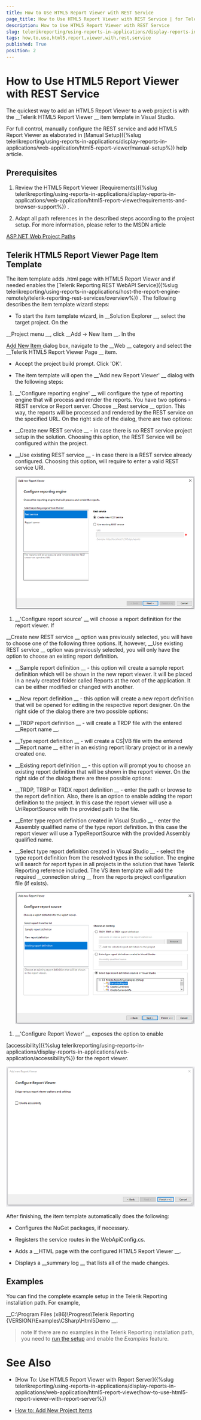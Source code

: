 ```yaml
---
title: How to Use HTML5 Report Viewer with REST Service
page_title: How to Use HTML5 Report Viewer with REST Service | for Telerik Reporting Documentation
description: How to Use HTML5 Report Viewer with REST Service
slug: telerikreporting/using-reports-in-applications/display-reports-in-applications/web-application/html5-report-viewer/how-to-use-html5-report-viewer-with-rest-service
tags: how,to,use,html5,report,viewer,with,rest,service
published: True
position: 2
---
```


# How to Use HTML5 Report Viewer with REST Service



The quickest way to add an HTML5 Report Viewer to a web project is with the 
__Telerik HTML5 Report Viewer
__ item template in Visual Studio.
      


For full control, manually configure the REST service and add HTML5 Report Viewer as elaborated
        in 
[Manual Setup]({%slug telerikreporting/using-reports-in-applications/display-reports-in-applications/web-application/html5-report-viewer/manual-setup%})
 help article.
      


## Prerequisites

1. Review the HTML5 Report Viewer 
[Requirements]({%slug telerikreporting/using-reports-in-applications/display-reports-in-applications/web-application/html5-report-viewer/requirements-and-browser-support%})
.
            


1. Adapt all path references in the described steps according to the project setup. 
              For more information, please refer to the MSDN article
              
[ASP.NET Web Project Paths
](http://msdn.microsoft.com/en-us/library/ms178116.aspx
)

## Telerik HTML5 Report Viewer Page Item Template

The item template adds .html page with HTML5 Report Viewer
          and if needed enables the 
[Telerik Reporting REST WebAPI Service]({%slug telerikreporting/using-reports-in-applications/host-the-report-engine-remotely/telerik-reporting-rest-services/overview%})
.
          The following describes the item template wizard steps:
        


* To start the item template wizard, in 
__Solution Explorer
__, select the target project. On the
              
__Project menu
__, click 
__Add -> New Item
__. In the
              
[Add New Item
](https://msdn.microsoft.com/en-us/library/w0572c5b%28v=vs.100%29.aspx
)              dialog box, navigate to the 
__Web
__ category and select the 
__Telerik HTML5 Report Viewer Page
__ item.
            


* Accept the project build prompt. Click 'OK'.
            


* The item template will open the 
__'Add new Report Viewer'
__ dialog with the following steps:
            


1. __'Configure reporting engine'
__ will configure the type of reporting engine that will process and render the reports.
                  You have two options - REST service or Report server. Choose 
__Rest service
__ option. This way, the reports will be processed
                  and rendered by the REST service on the specified URL. On the right side of the dialog, there are two options:
                


* __Create new REST service
__ - in case there is no REST service project setup in the solution.
                      Choosing this option, the REST Service will be configured within the project.
                    


* __Use existing REST service
__ - in case there is a REST service already configured.
                      Choosing this option, will require to enter a valid REST service URI.
                    
  
  ![item-template-reporting-engine-rest](images/item-template-reporting-engine-rest.png)

1. __'Configure report source'
__ will choose a report definition for the report viewer. If
                  
__Create new REST service
__ option was previously selected, you will have to choose one of the following three options.
                  If, however, 
__Use existing REST service
__ option was previously selected, you will only have the option to choose
                  an existing report definition.
                


* __Sample report definition
__ - this option will create a sample report definition which will be shown in the new
                      report viewer. It will be placed in a newly created folder called Reports at the root of the application. It can be either modified
                      or changed with another.
                    


* __New report definition
__ - this option will create a new report definition that will be opened for editing in
                      the respective report designer. On the right side of the dialog there are two possible options:
                    


* __TRDP report definition
__ - will create a TRDP file with the entered 
__Report name
__.
                        


* __Type report definition
__ - will create a CS|VB file with the entered 
__Report name
__                          either in an existing report library project or in a newly created one.
                        


* __Existing report definition
__ - this option will prompt you to choose an existing report definition that will
                      be shown in the report viewer. On the right side of the dialog there are three possible options:
                    


* __TRDP, TRBP or TRDX report definition
__ - enter the path or browse to the report definition. Also, there is
                          an option to enable adding the report definition to the project. In this case the report viewer will use a UriReportSource with
                          the provided path to the file.
                        


* __Enter type report definition created in Visual Studio
__ - enter the Assembly qualified name of the type
                          report definition. In this case the report viewer will use a TypeReportSource with the provided Assembly qualified name.
                        


* __Select type report definition created in Visual Studio
__ - select the type report definition from the resolved
                          types in the solution. The engine will search for report types in all projects in the solution that have Telerik Reporting reference
                          included. The VS item template will add the required 
__connection string
__ from the reports project configuration
                          file (if exists).
                        
  
  ![item-template-report-source-rest](images/item-template-report-source-rest.png)

1. __'Configure Report Viewer'
__ exposes the option to enable
                  
[accessibility]({%slug telerikreporting/using-reports-in-applications/display-reports-in-applications/web-application/accessibility%})
 for the report viewer.
                
  
  ![Item Template Accessibility](images/item-template-accessibility.png)

After finishing, the item template automatically does the following:
        


* Configures the NuGet packages, if necessary.
            


* Registers the service routes in the WebApiConfig.cs.
            


* Adds a 
__HTML page with the configured HTML5 Report Viewer
__.
            


* Displays a 
__summary log
__ that lists all of the made changes.
            


## Examples

You can find the complete example setup in the Telerik Reporting installation path. For example,
          
__C:\Program Files (x86)\Progress\Telerik Reporting {VERSION}\Examples\CSharp\Html5Demo
__.
        


>note If there are no examples in the Telerik Reporting installation path, you need to [run the setup](6E821131-83F3-45A4-BB6E-1530223D1E38#installingReporting)            and enable the  *Examples*  feature.          


# See Also


 * [How To: Use HTML5 Report Viewer with Report Server]({%slug telerikreporting/using-reports-in-applications/display-reports-in-applications/web-application/html5-report-viewer/how-to-use-html5-report-viewer-with-report-server%})


 * [How to: Add New Project Items
](https://msdn.microsoft.com/en-us/library/w0572c5b%28v=vs.100%29.aspx
)
